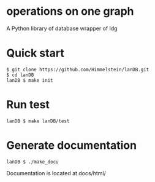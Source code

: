 # operations on one graph
A Python library of database wrapper of ldg

# Quick start
```
$ git clone https://github.com/Himmelstein/lanDB.git
$ cd lanDB
lanDB $ make init
```

# Run test
```
lanDB $ make lanDB/test
```

# Generate documentation
```
lanDB $ ./make_docu
```
Documentation is located at docs/html/
